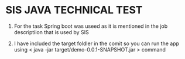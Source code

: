 # SIS JAVA TECHNICAL TEST

1) For the task Spring boot was useed as it is mentioned in the job descriptiion that is used by SIS

2) I have included the target foldler in the comit so you can run the app using < java -jar target/demo-0.0.1-SNAPSHOT.jar > command
